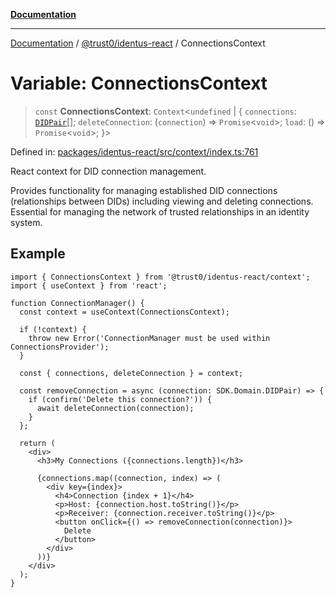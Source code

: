 [**Documentation**](../../../README.md)

***

[Documentation](../../../README.md) / [@trust0/identus-react](../README.md) / ConnectionsContext

# Variable: ConnectionsContext

> `const` **ConnectionsContext**: `Context`\<`undefined` \| \{ `connections`: [`DIDPair`](https://github.com/hyperledger-identus/sdk-ts/blob/main/docs/sdk/modules.md)[]; `deleteConnection`: (`connection`) => `Promise`\<`void`\>; `load`: () => `Promise`\<`void`\>; \}\>

Defined in: [packages/identus-react/src/context/index.ts:761](https://github.com/trust0-project/identus/blob/6fd634152259b54553765c700f2d701e133e4807/packages/identus-react/src/context/index.ts#L761)

React context for DID connection management.

Provides functionality for managing established DID connections (relationships
between DIDs) including viewing and deleting connections. Essential for managing
the network of trusted relationships in an identity system.

## Example

```tsx
import { ConnectionsContext } from '@trust0/identus-react/context';
import { useContext } from 'react';

function ConnectionManager() {
  const context = useContext(ConnectionsContext);
  
  if (!context) {
    throw new Error('ConnectionManager must be used within ConnectionsProvider');
  }
  
  const { connections, deleteConnection } = context;
  
  const removeConnection = async (connection: SDK.Domain.DIDPair) => {
    if (confirm('Delete this connection?')) {
      await deleteConnection(connection);
    }
  };
  
  return (
    <div>
      <h3>My Connections ({connections.length})</h3>
      
      {connections.map((connection, index) => (
        <div key={index}>
          <h4>Connection {index + 1}</h4>
          <p>Host: {connection.host.toString()}</p>
          <p>Receiver: {connection.receiver.toString()}</p>
          <button onClick={() => removeConnection(connection)}>
            Delete
          </button>
        </div>
      ))}
    </div>
  );
}
```
